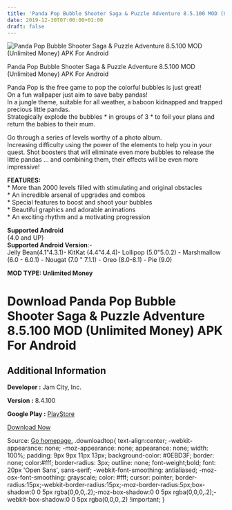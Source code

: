 ```yaml
---
title: 'Panda Pop Bubble Shooter Saga & Puzzle Adventure 8.5.100 MOD (Unlimited Money) APK For Android'
date: 2019-12-30T07:00:00+01:00
draft: false
---
```


![Panda Pop Bubble Shooter Saga & Puzzle Adventure 8.5.100 MOD (Unlimited Money) APK For Android](https://i0.wp.com/apkhome.net/wp-content/uploads/2019/11/Panda-Pop-Bubble-Shooter-Saga-Puzzle-Adventure-1.png "Panda Pop Bubble Shooter Saga & Puzzle Adventure 8.5.100 MOD (Unlimited Money) APK For Android")

  

Panda Pop Bubble Shooter Saga & Puzzle Adventure 8.5.100 MOD (Unlimited Money) APK For Android

Panda Pop is the free game to pop the colorful bubbles is just great!  
On a fun wallpaper just aim to save baby pandas!  
In a jungle theme, suitable for all weather, a baboon kidnapped and trapped precious little pandas.  
Strategically explode the bubbles \* in groups of 3 \* to foil your plans and return the babies to their mum.

Go through a series of levels worthy of a photo album.  
Increasing difficulty using the power of the elements to help you in your quest. Shot boosters that will eliminate even more bubbles to release the little pandas ... and combining them, their effects will be even more impressive!

**FEATURES:**  
\* More than 2000 levels filled with stimulating and original obstacles  
\* An incredible arsenal of upgrades and combos  
\* Special features to boost and shoot your bubbles  
\* Beautiful graphics and adorable animations  
\* An exciting rhythm and a motivating progression

**Supported Android**  
{4.0 and UP}  
**Supported Android Version**:-  
Jelly Bean(4.1"4.3.1)- KitKat (4.4"4.4.4)- Lollipop (5.0"5.0.2) - Marshmallow (6.0 - 6.0.1) - Nougat (7.0 " 7.1.1) - Oreo (8.0-8.1) - Pie (9.0)

**MOD TYPE: Unlimited Money**

Download Panda Pop Bubble Shooter Saga & Puzzle Adventure 8.5.100 MOD (Unlimited Money) APK For Android
=======================================================================================================

Additional Information
----------------------

**Developer :** Jam City, Inc.

**Version :** 8.4.100

**Google Play :** [PlayStore](https://play.google.com/store/apps/details?id=com.sgn.pandapop.gp)

  

[Download Now](https://store4app.co/post/panda-pop-bubble-shooter-saga-amp-puzzle-adventure-8-5-100-mod-unlimited-money-apk-for-android_1574003148)

  
Source: [Go homepage.](https://store4app.co/post/panda-pop-bubble-shooter-saga-amp-puzzle-adventure-8-5-100-mod-unlimited-money-apk-for-android_1574003148) .downloadtop{ text-align:center; -webkit-appearance: none; -moz-appearance: none; appearance: none; width: 100%; padding: 9px 9px 11px 13px; background-color: #0EBD3F; border: none; color:#fff; border-radius: 3px; outline: none; font-weight;bold; font: 20px 'Open Sans', sans-serif; -webkit-font-smoothing: antialiased; -moz-osx-font-smoothing: grayscale; color: #fff; cursor: pointer; border-radius:15px;-webkit-border-radius:15px;-moz-border-radius:5px;box-shadow:0 0 5px rgba(0,0,0,.2);-moz-box-shadow:0 0 5px rgba(0,0,0,.2);-webkit-box-shadow:0 0 5px rgba(0,0,0,.2) !important; }